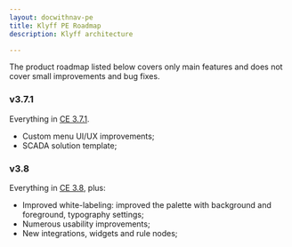 ```yaml
---
layout: docwithnav-pe
title: Klyff PE Roadmap
description: Klyff architecture

---
```


The product roadmap listed below covers only main features and does not cover small improvements and bug fixes.         

### v3.7.1

Everything in [CE 3.7.1](/docs/reference/roadmap/#v371).

* Custom menu UI/UX improvements;
* SCADA solution template;

### v3.8

Everything in [CE 3.8](/docs/reference/roadmap/#v37), plus:

* Improved white-labeling: improved the palette with background and foreground, typography settings;
* Numerous usability improvements;
* New integrations, widgets and rule nodes;